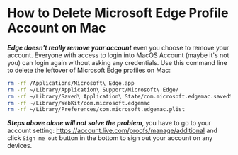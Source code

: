 # How to Delete Microsoft Edge Profile Account on Mac

___Edge doesn't really remove your account___ even you choose to remove your account. Everyone with access to login into MacOS Account (maybe it's not you) can login again without asking any credentials. Use this command line to delete the leftover of Microsoft Edge profiles on Mac:
```bash
rm -rf /Applications/Microsoft\ Edge.app
rm -rf ~/Library/Application\ Support/Microsoft\ Edge/
rm -rf ~/Library/Saved\ Application\ State/com.microsoft.edgemac.savedState
rm -rf ~/Library/WebKit/com.microsoft.edgemac
rm -rf ~/Library/Preferences/com.microsoft.edgemac.plist
```

___Steps above alone will not solve the problem___, you have to go to your account setting: https://account.live.com/proofs/manage/additional and click `Sign me out` button in the bottom to sign out your account on any devices.
